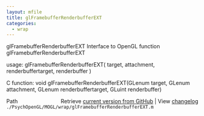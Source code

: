 ```yaml
---
layout: mfile
title: glFramebufferRenderbufferEXT
categories:
  - wrap
---
```


glFramebufferRenderbufferEXT  Interface to OpenGL function glFramebufferRenderbufferEXT

usage:  glFramebufferRenderbufferEXT\( target, attachment, renderbuffertarget, renderbuffer \)

C function:  void glFramebufferRenderbufferEXT\(GLenum target, GLenum attachment, GLenum renderbuffertarget, GLuint renderbuffer\)


<div class="code_header" style="text-align:right;">
  <span style="float:left;">Path&nbsp;&nbsp;</span> <span class="counter">Retrieve <a href=
  "https://raw.github.com/Psychtoolbox-3/Psychtoolbox-3/beta/./PsychOpenGL/MOGL/wrap/glFramebufferRenderbufferEXT.m">current version from GitHub</a> | View <a href=
  "https://github.com/Psychtoolbox-3/Psychtoolbox-3/commits/beta/./PsychOpenGL/MOGL/wrap/glFramebufferRenderbufferEXT.m">changelog</a></span>
</div>
<div class="code">
  <code>./PsychOpenGL/MOGL/wrap/glFramebufferRenderbufferEXT.m</code>
</div>
